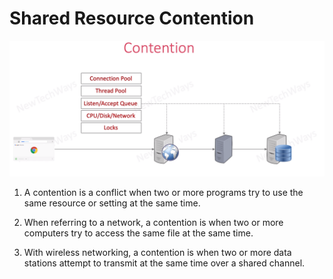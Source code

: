 # Shared Resource Contention

![Alt text](./images/image-19.png)



1. A contention is a conflict when two or more programs try to use the same resource or setting at the same time.

2. When referring to a network, a contention is when two or more computers try to access the same file at the same time.

3. With wireless networking, a contention is when two or more data stations attempt to transmit at the same time over a shared channel.
